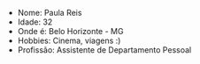    - Nome: Paula Reis
   - Idade: 32
   - Onde é: Belo Horizonte - MG
   - Hobbies: Cinema, viagens :)
   - Profissão: Assistente de Departamento Pessoal